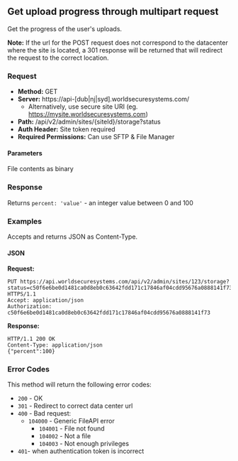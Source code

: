 ## Get upload progress through multipart request

Get the progress of the user's uploads.

**Note:** If the url for the POST request does not correspond to the datacenter where the site is located, a 301 response will be returned that will redirect the request to the correct location.

### Request

* **Method:** GET
* **Server:** https://api-[dub|nj|syd].worldsecuresystems.com/
  * Alternatively, use secure site URI (eg. https://mysite.worldsecuresystems.com)
* **Path:** /api/v2/admin/sites/{siteId}/storage?status
* **Auth Header:** Site token required
* **Required Permissions:** Can use SFTP & File Manager

#### Parameters ####

File contents as binary

### Response

Returns `percent: 'value'` - an integer value between 0 and 100

### Examples

Accepts and returns JSON as Content-Type.

#### JSON

**Request:**
~~~
PUT https://api.worldsecuresystems.com/api/v2/admin/sites/123/storage?status=c50f6e6be0d1481ca0d8eb0c63642fdd171c17846af04cdd95676a0888141f73 HTTPS/1.1
Accept: application/json
Authorization: c50f6e6be0d1481ca0d8eb0c63642fdd171c17846af04cdd95676a0888141f73
~~~

**Response:**
~~~
HTTP/1.1 200 OK
Content-Type: application/json
{"percent":100}
~~~

### Error Codes

This method will return the following error codes:

* `200` - OK
* `301` - Redirect to correct data center url
* `400` - Bad request:
  * `104000` - Generic FileAPI error
	* `104001` - File not found
	* `104002` - Not a file
	* `104003` - Not enough privileges
* `401`- when authentication token is incorrect

